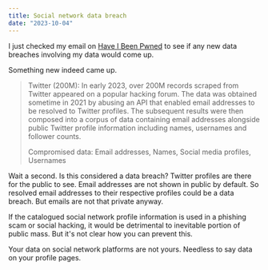 ```yaml
---
title: Social network data breach
date: "2023-10-04"
---
```


I just checked my email on [Have I Been Pwned](https://haveibeenpwned.com/) to see if any new data breaches involving my data would come up.

Something new indeed came up.

> Twitter (200M): In early 2023, over 200M records scraped from Twitter appeared on a popular hacking forum. The data was obtained sometime in 2021 by abusing an API that enabled email addresses to be resolved to Twitter profiles. The subsequent results were then composed into a corpus of data containing email addresses alongside public Twitter profile information including names, usernames and follower counts. 
> 
> Compromised data: Email addresses, Names, Social media profiles, Usernames

Wait a second.
Is this considered a data breach?
Twitter profiles are there for the public to see.
Email addresses are not shown in public by default. So resolved email addresses to their respective profiles could be a data breach.
But emails are not that private anyway.

If the catalogued social network profile information is used in a phishing scam or social hacking, it would be detrimental to inevitable portion of public mass. 
But it's not clear how you can prevent this.

Your data on social network platforms are not yours.
Needless to say data on your profile pages.
